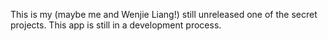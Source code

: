 This is my (maybe me and Wenjie Liang!) still unreleased one of the secret projects. This app is still in a development process.
